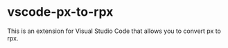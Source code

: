 # vscode-px-to-rpx
This is an extension for Visual Studio Code that allows you to convert px to rpx.
